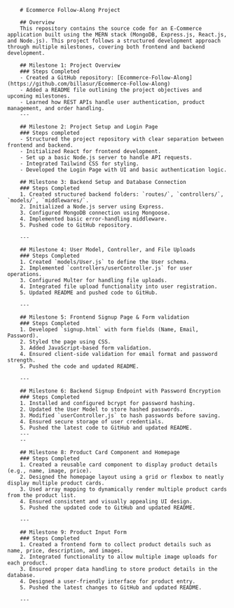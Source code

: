         # Ecommerce Follow-Along Project

        ## Overview
        This repository contains the source code for an E-Commerce application built using the MERN stack (MongoDB, Express.js, React.js, and Node.js). This project follows a structured development approach through multiple milestones, covering both frontend and backend development.

        ## Milestone 1: Project Overview
        ### Steps Completed
        - Created a GitHub repository: [Ecommerce-Follow-Along](https://github.com/billasur/Ecommerce-Follow-Along)
        - Added a README file outlining the project objectives and upcoming milestones.
        - Learned how REST APIs handle user authentication, product management, and order handling.
        --- 

        ## Milestone 2: Project Setup and Login Page
        ### Steps completed
        - Structured the project repository with clear separation between frontend and backend.
        - Initialized React for frontend development.
        - Set up a basic Node.js server to handle API requests.
        - Integrated Tailwind CSS for styling.
        - Developed the Login Page with UI and basic authentication logic.

        ## Milestone 3: Backend Setup and Database Connection
        ### Steps Completed
        1. Created structured backend folders: `routes/`, `controllers/`, `models/`, `middlewares/`.
        2. Initialized a Node.js server using Express.
        3. Configured MongoDB connection using Mongoose.
        4. Implemented basic error-handling middleware.
        5. Pushed code to GitHub repository.

        ---

        ## Milestone 4: User Model, Controller, and File Uploads
        ### Steps Completed
        1. Created `models/User.js` to define the User schema.
        2. Implemented `controllers/userController.js` for user operations.
        3. Configured Multer for handling file uploads.
        4. Integrated file upload functionality into user registration.
        5. Updated README and pushed code to GitHub.

        ---

        ## Milestone 5: Frontend Signup Page & Form validation
        ### Steps Completed
        1. Developed `signup.html` with form fields (Name, Email, Password).
        2. Styled the page using CSS.
        3. Added JavaScript-based form validation.
        4. Ensured client-side validation for email format and password strength.
        5. Pushed the code and updated README.

        ---

        ## Milestone 6: Backend Signup Endpoint with Password Encryption
        ### Steps Completed
        1. Installed and configured bcrypt for password hashing.
        2. Updated the User Model to store hashed passwords.
        3. Modified `userController.js` to hash passwords before saving.
        4. Ensured secure storage of user credentials.
        5. Pushed the latest code to GitHub and updated README.
        ---
        --

        ## Milestone 8: Product Card Component and Homepage  
        ### Steps Completed  
        1. Created a reusable card component to display product details (e.g., name, image, price).  
        2. Designed the homepage layout using a grid or flexbox to neatly display multiple product cards.  
        3. Used array mapping to dynamically render multiple product cards from the product list.  
        4. Ensured consistent and visually appealing UI design.  
        5. Pushed the updated code to GitHub and updated README.  

        ---

        ## Milestone 9: Product Input Form  
        ### Steps Completed  
        1. Created a frontend form to collect product details such as name, price, description, and images.  
        2. Integrated functionality to allow multiple image uploads for each product.  
        3. Ensured proper data handling to store product details in the database.  
        4. Designed a user-friendly interface for product entry.  
        5. Pushed the latest changes to GitHub and updated README.  

        ---
